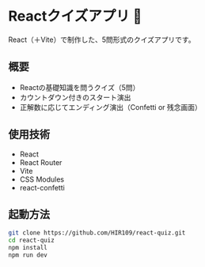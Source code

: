 # Reactクイズアプリ 🎉

React（＋Vite）で制作した、5問形式のクイズアプリです。

## 概要

- Reactの基礎知識を問うクイズ（5問）
- カウントダウン付きのスタート演出
- 正解数に応じてエンディング演出（Confetti or 残念画面）

## 使用技術

- React
- React Router
- Vite
- CSS Modules
- react-confetti

## 起動方法

```bash
git clone https://github.com/HIR109/react-quiz.git
cd react-quiz
npm install
npm run dev

